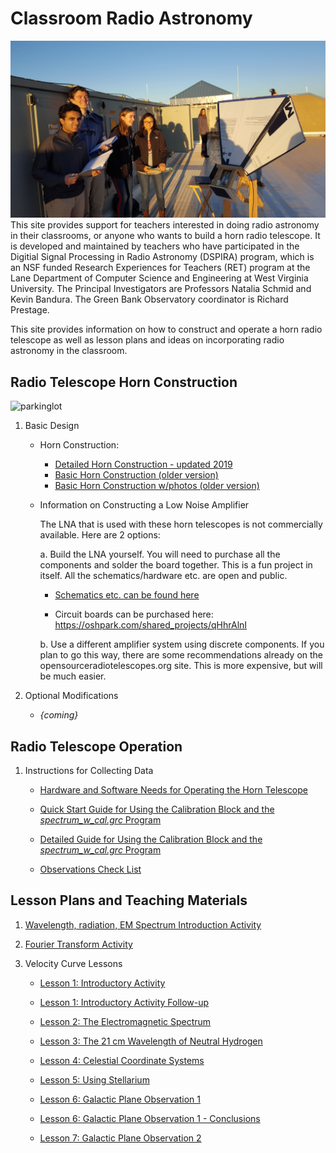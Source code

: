 # Classroom Radio Astronomy

![rooftop](Students_w_Horn_roof.jpg)
This site provides support for teachers interested in doing radio astronomy in their classrooms, or anyone who wants to build a horn radio telescope. It is developed and maintained by teachers who have participated in the Digitial Signal Processing in Radio Astronomy (DSPIRA) program, which is an NSF funded Research Experiences for Teachers (RET) program at the Lane Department of Computer Science and Engineering at West Virginia University. The Principal Investigators are Professors Natalia Schmid and Kevin Bandura. The Green Bank Observatory coordinator is Richard Prestage.

This site provides information on how to construct and operate a horn radio telescope as well as lesson plans and ideas on incorporating radio astronomy in the classroom.

## Radio Telescope Horn Construction
![parkinglot](Students_w_Horn_parkinlot.jpg)

1. Basic Design

   * Horn Construction:
      * [Detailed Horn Construction - updated 2019](/Files_uploaded/DSPIRA_Horn_Assembly_2019.pdf)
      * [Basic Horn Construction (older version)](/Files_uploaded/DSPIRA_Horn_Assembly.pdf)
      * [Basic Horn Construction w/photos (older version)](/Files_uploaded/HornTelescope_Design_CRA.pdf)
      
   * Information on Constructing a Low Noise Amplifier
  
      The LNA that is used with these horn telescopes is not commercially available. Here are 2 options:
    
      a. Build the LNA yourself. You will need to purchase all the components and solder the board together. This is a fun project in itself. All the schematics/hardware etc. are open and public. 
      
     * [Schematics etc. can be found here](/Files_uploaded/Neutral_Hydrogen_amplifier_v3.pdf)


      * Circuit boards can be purchased here: <https://oshpark.com/shared_projects/qHhrAlnI>

      b. Use a different amplifier system using discrete components.  If you plan to go this way, there are some recommendations already on the opensourceradiotelescopes.org site. This is more expensive, but will be much easier. 

2. Optional Modifications

   * _{coming}_
   
## Radio Telescope Operation
1. Instructions for Collecting Data
   
   * [Hardware and Software Needs for Operating the Horn Telescope](/Files_uploaded/HardwareSoftware_Needs_for_HornTelescope.pdf)
   
   * [Quick Start Guide for Using the Calibration Block and the _spectrum_w_cal.grc_ Program](/Files_uploaded/Quickstart_Instructions_for_spectrum_w_cal.pdf)
   
   * [Detailed Guide for Using the Calibration Block and the _spectrum_w_cal.grc_ Program](/Files_uploaded/Instructions_For_Gnuradio_spectrum_w_cal.pdf)
   
   * [Observations Check List](/Files_uploaded/Observations_CheckList.pdf)

## Lesson Plans and Teaching Materials

1. [Wavelength, radiation, EM Spectrum Introduction Activity](/Files_uploaded/wavelengths_radiation_EM_intro.pdf)

2. [Fourier Transform Activity](/Files_uploaded/FourierTransform_Activity.pdf)

3. Velocity Curve Lessons

   * [Lesson 1: Introductory Activity](/Files_uploaded/VelocityCurve_Lesson1_2018.pdf)
   
   * [Lesson 1: Introductory Activity Follow-up](/Files_uploaded/VelocityCurve_Lesson1_Followup_2018.pdf)
   
   * [Lesson 2: The Electromagnetic Spectrum](/Files_uploaded/VelocityCurve_Lesson2_2018.pdf)
   
   * [Lesson 3: The 21 cm Wavelength of Neutral Hydrogen](/Files_uploaded/VelocityCurve_Lesson3_2018.pdf)
   
   * [Lesson 4: Celestial Coordinate Systems](/Files_uploaded/VelocityCurve_Lesson4_2018.pdf)
   
   * [Lesson 5: Using Stellarium](/Files_uploaded/VelocityCurve_Lesson5_2018.pdf)
   
   * [Lesson 6: Galactic Plane Observation 1](/Files_uploaded/VelocityCurve_Lesson6_GalacticPlaneObservation1_2018.pdf)
   
   * [Lesson 6: Galactic Plane Observation 1 - Conclusions](/Files_uploaded/VelocityCurve_Lesson6_GalacticPlaneObservation1_Conclusions_2018.pdf)
   
   * [Lesson 7: Galactic Plane Observation 2](/Files_uploaded/APPhysics_AstroLesson7_GalacticPlaneObservation2_2019.pdf)
   
